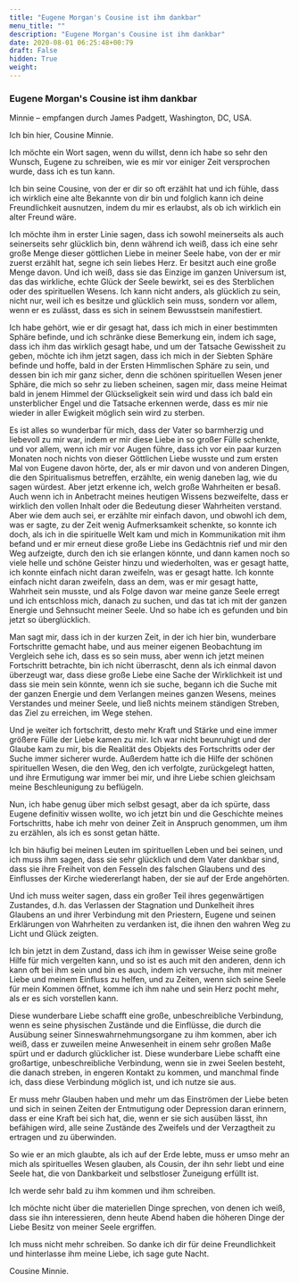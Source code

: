 ```yaml
---
title: "Eugene Morgan's Cousine ist ihm dankbar"
menu_title: ""
description: "Eugene Morgan's Cousine ist ihm dankbar"
date: 2020-08-01 06:25:48+00:79
draft: False
hidden: True
weight:
---
```

### Eugene Morgan's Cousine ist ihm dankbar

Minnie – empfangen durch James Padgett, Washington, DC, USA.

Ich bin hier, Cousine Minnie.

Ich möchte ein Wort sagen, wenn du willst, denn ich habe so sehr den Wunsch, Eugene zu schreiben, wie es mir vor einiger Zeit versprochen wurde, dass ich es tun kann.

Ich bin seine Cousine, von der er dir so oft erzählt hat und ich fühle, dass ich wirklich eine alte Bekannte von dir bin und folglich kann ich deine Freundlichkeit ausnutzen, indem du mir es erlaubst, als ob ich wirklich ein alter Freund wäre.

Ich möchte ihm in erster Linie sagen, dass ich sowohl meinerseits als auch seinerseits sehr glücklich bin, denn während ich weiß, dass ich eine sehr große Menge dieser göttlichen Liebe in meiner Seele habe, von der er mir zuerst erzählt hat, segne ich sein liebes Herz. Er besitzt auch eine große Menge davon. Und ich weiß, dass sie das Einzige im ganzen Universum ist, das das wirkliche, echte Glück der Seele bewirkt, sei es des Sterblichen oder des spirituellen Wesens. Ich kann nicht anders, als glücklich zu sein, nicht nur, weil ich es besitze und glücklich sein muss, sondern vor allem, wenn er es zulässt, dass es sich in seinem Bewusstsein manifestiert.

Ich habe gehört, wie er dir gesagt hat, dass ich mich in einer bestimmten Sphäre befinde, und ich schränke diese Bemerkung ein, indem ich sage, dass ich ihm das wirklich gesagt habe, und um der Tatsache Gewissheit zu geben, möchte ich ihm jetzt sagen, dass ich mich in der Siebten Sphäre befinde und hoffe, bald in der Ersten Himmlischen Sphäre zu sein, und dessen bin ich mir ganz sicher,  denn die schönen spirituellen Wesen jener Sphäre, die mich so sehr zu lieben scheinen, sagen mir, dass meine Heimat bald in jenem Himmel der Glückseligkeit sein wird und dass ich bald ein unsterblicher Engel und die Tatsache erkennen werde, dass es mir nie wieder in aller Ewigkeit möglich sein wird zu sterben.

Es ist alles so wunderbar für mich, dass der Vater so barmherzig und liebevoll zu mir war, indem er mir diese Liebe in so großer Fülle schenkte, und vor allem, wenn ich mir vor Augen führe, dass ich vor ein paar kurzen Monaten noch nichts von dieser Göttlichen Liebe wusste und zum ersten Mal von Eugene davon hörte, der, als er mir davon und von anderen Dingen, die den Spiritualismus betreffen, erzählte, ein wenig daneben lag, wie du sagen würdest. Aber jetzt erkenne ich, welch große Wahrheiten er besaß. Auch wenn ich in Anbetracht meines heutigen Wissens bezweifelte, dass er wirklich den vollen Inhalt oder die Bedeutung dieser Wahrheiten verstand. Aber wie dem auch sei, er erzählte mir einfach davon, und obwohl ich dem, was er sagte, zu der Zeit wenig Aufmerksamkeit schenkte, so konnte ich doch, als ich in die spirituelle Welt kam und mich in Kommunikation mit ihm befand und er mir erneut diese große Liebe ins Gedächtnis rief und mir den Weg aufzeigte, durch den ich sie erlangen könnte, und dann kamen noch so viele helle und schöne Geister hinzu und wiederholten, was er gesagt hatte, ich konnte einfach nicht daran zweifeln, was er gesagt hatte. Ich konnte einfach nicht daran zweifeln, dass an dem, was er mir gesagt hatte, Wahrheit sein musste, und als Folge davon war meine ganze Seele erregt und ich entschloss mich, danach zu suchen, und das tat ich mit der ganzen Energie und Sehnsucht meiner Seele. Und so habe ich es gefunden und bin jetzt so überglücklich.

Man sagt mir, dass ich in der kurzen Zeit, in der ich hier bin, wunderbare Fortschritte gemacht habe, und aus meiner eigenen Beobachtung im Vergleich sehe ich, dass es so sein muss, aber wenn ich jetzt meinen Fortschritt betrachte, bin ich nicht überrascht, denn als ich einmal davon überzeugt war, dass diese große Liebe eine Sache der Wirklichkeit ist und dass sie mein sein könnte, wenn ich sie suche, begann ich die Suche mit der ganzen Energie und dem Verlangen meines ganzen Wesens, meines Verstandes und meiner Seele, und ließ nichts meinem ständigen Streben, das Ziel zu erreichen, im Wege stehen.

Und je weiter ich fortschritt, desto mehr Kraft und Stärke und eine immer größere Fülle der Liebe kamen zu mir. Ich war nicht beunruhigt und der Glaube kam zu mir, bis die Realität des Objekts des Fortschritts oder der Suche immer sicherer wurde. Außerdem hatte ich die Hilfe der schönen spirituellen Wesen, die den Weg, den ich verfolgte, zurückgelegt hatten, und ihre Ermutigung war immer bei mir, und ihre Liebe schien gleichsam meine Beschleunigung zu beflügeln.

Nun, ich habe genug über mich selbst gesagt, aber da ich spürte, dass Eugene definitiv wissen wollte, wo ich jetzt bin und die Geschichte meines Fortschritts, habe ich mehr von deiner Zeit in Anspruch genommen, um ihm zu erzählen, als ich es sonst getan hätte.

Ich bin häufig bei meinen Leuten im spirituellen Leben und bei seinen, und ich muss ihm sagen, dass sie sehr glücklich und dem Vater dankbar sind, dass sie ihre Freiheit von den Fesseln des falschen Glaubens und des Einflusses der Kirche wiedererlangt haben, der sie auf der Erde angehörten.

Und ich muss weiter sagen, dass ein großer Teil ihres gegenwärtigen Zustandes, d.h. das Verlassen der Stagnation und Dunkelheit ihres Glaubens an und ihrer Verbindung mit den Priestern, Eugene und seinen Erklärungen von Wahrheiten zu verdanken ist, die ihnen den wahren Weg zu Licht und Glück zeigten.

Ich bin jetzt in dem Zustand, dass ich ihm in gewisser Weise seine große Hilfe für mich vergelten kann, und so ist es auch mit den anderen, denn ich kann oft bei ihm sein und bin es auch, indem ich versuche, ihm mit meiner Liebe und meinem Einfluss zu helfen, und zu Zeiten, wenn sich seine Seele für mein Kommen öffnet, komme ich ihm nahe und sein Herz pocht mehr, als er es sich vorstellen kann.

Diese wunderbare Liebe schafft eine große, unbeschreibliche Verbindung, wenn es seine physischen Zustände und die Einflüsse, die durch die Ausübung seiner Sinneswahrnehmungsorgane zu ihm kommen, aber ich weiß, dass er zuweilen meine Anwesenheit in einem sehr großen Maße spürt und er dadurch glücklicher ist. Diese wunderbare Liebe schafft eine großartige, unbeschreibliche Verbindung, wenn sie in zwei Seelen besteht, die danach streben, in engeren Kontakt zu kommen, und manchmal finde ich, dass diese Verbindung möglich ist, und ich nutze sie aus.

Er muss mehr Glauben haben und mehr um das Einströmen der Liebe beten und sich in seinen Zeiten der Entmutigung oder Depression daran erinnern, dass er eine Kraft bei sich hat, die, wenn er sie sich ausüben lässt, ihn befähigen wird, alle seine Zustände des Zweifels und der Verzagtheit zu ertragen und zu überwinden.

So wie er an mich glaubte, als ich auf der Erde lebte, muss er umso mehr an mich als spirituelles Wesen glauben, als Cousin, der ihn sehr liebt und eine Seele hat, die von Dankbarkeit und selbstloser Zuneigung erfüllt ist.

Ich werde sehr bald zu ihm kommen und ihm schreiben.

Ich möchte nicht über die materiellen Dinge sprechen, von denen ich weiß, dass sie ihn interessieren, denn heute Abend haben die höheren Dinge der Liebe Besitz von meiner Seele ergriffen.

Ich muss nicht mehr schreiben. So danke ich dir für deine Freundlichkeit und hinterlasse ihm meine Liebe, ich sage gute Nacht.

Cousine Minnie.
